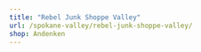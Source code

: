 ```yaml
---
title: "Rebel Junk Shoppe Valley"
url: /spokane-valley/rebel-junk-shoppe-valley/
shop: Andenken
---
```

